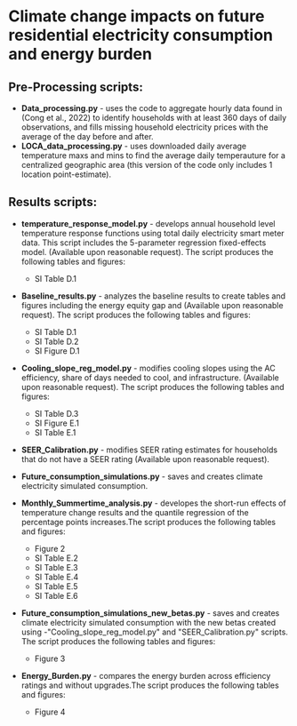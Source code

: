 # Climate change impacts on future residential electricity consumption and energy burden

## Pre-Processing scripts:
  - **Data_processing.py** - uses the code to aggregate hourly data found in (Cong et al., 2022) to identify households with at least 360 days of daily observations, and fills missing household electricity prices with the average of the day before and after.  
   - **LOCA_data_processing.py** - uses downloaded daily average temperature maxs and mins to find the average daily temperauture for a centralized geographic area (this version of the code only includes 1 location point-estimate). 
   
## Results scripts:
  - **temperature_response_model.py** - develops annual household level temperature response functions using total daily electricity smart meter data. This script includes the 5-parameter regression fixed-effects model. (Available upon reasonable request). The script produces the following tables and figures:
    - SI Table D.1
    
  - **Baseline_results.py** - analyzes the baseline results to create tables and figures including the energy equity gap and  (Available upon reasonable request). The script produces the following tables and figures:
    - SI Table D.1
    - SI Table D.2
    - SI Figure D.1
    
    
  - **Cooling_slope_reg_model.py** - modifies cooling slopes using the AC efficiency, share of days needed to cool, and infrastructure. (Available upon reasonable request). The script produces the following tables and figures:
    - SI Table D.3
    - SI Figure E.1
    - SI Table E.1
  
  - **SEER_Calibration.py** - modifies SEER rating estimates for households that do not have a SEER rating (Available upon reasonable request). 
  - **Future_consumption_simulations.py** - saves and creates climate electricity simulated consumption.
  
  - **Monthly_Summertime_analysis.py** - developes the short-run effects of temperature change results and the quantile regression of the percentage points increases.The script produces the following tables and figures: 
      - Figure 2
      - SI Table E.2
      - SI Table E.3
      - SI Table E.4
      - SI Table E.5
      - SI Table E.6
      
  - **Future_consumption_simulations_new_betas.py** - saves and creates climate electricity simulated consumption with the new betas created using -"Cooling_slope_reg_model.py" and "SEER_Calibration.py" scripts. The script produces the following tables and figures:
    - Figure 3
 
- **Energy_Burden.py** - compares the energy burden across efficiency ratings and without upgrades.The script produces the following tables and figures:
  - Figure 4
 
